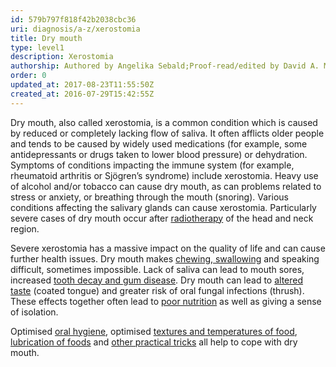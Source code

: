 ```yaml
---
id: 579b797f818f42b2038cbc36
uri: diagnosis/a-z/xerostomia
title: Dry mouth
type: level1
description: Xerostomia
authorship: Authored by Angelika Sebald;Proof-read/edited by David A. Mitchell
order: 0
updated_at: 2017-08-23T11:55:50Z
created_at: 2016-07-29T15:42:55Z
---
```


<p>Dry mouth, also called xerostomia, is a common condition which
    is caused by reduced or completely lacking flow of saliva.
    It often afflicts older people and tends to be caused by
    widely used medications (for example, some antidepressants
    or drugs taken to lower blood pressure) or dehydration. Symptoms
    of conditions impacting the immune system (for example, rheumatoid
    arthritis or Sjögren’s syndrome) include xerostomia. Heavy
    use of alcohol and/or tobacco can cause dry mouth, as can
    problems related to stress or anxiety, or breathing through
    the mouth (snoring). Various conditions affecting the salivary
    glands can cause xerostomia. Particularly severe cases of
    dry mouth occur after <a href="/treatment/radiotherapy">radiotherapy</a>    of the head and neck region.</p>
<p>Severe xerostomia has a massive impact on the quality of life
    and can cause further health issues. Dry mouth makes <a href="/help/oral-food/swallowing-anatomy-physiology">chewing, swallowing</a>    and speaking difficult, sometimes impossible. Lack of saliva
    can lead to mouth sores, increased <a href="/help/oral-hygiene">tooth decay and gum disease</a>.
    Dry mouth can lead to <a href="/help/oral-food/ttt">altered taste</a>    (coated tongue) and greater risk of oral fungal infections
    (thrush). These effects together often lead to <a href="/help/oral-food/nutrition">poor nutrition</a>    as well as giving a sense of isolation.</p>
<p>Optimised <a href="/help/oral-hygiene">oral hygiene</a>, optimised
    <a href="/help/oral-food/ttt">textures and temperatures of food</a>,
    <a href="/help/oral-food/lubrication">lubrication of foods</a>    and <a href="/help/oral-food/practical-tips">other practical tricks</a>    all help to cope with dry mouth.</p>
